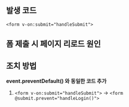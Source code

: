## 발생 코드
`<form v-on:submit="handleSubmit">` 


## 폼 제출 시 페이지 리로드 원인



## 조치 방법

**event.preventDefault() 와 동일한 코드 추가**
1. `<form v-on:submit="handleSubmit">`  -> `<form @submit.prevent="handleLogin()">`


